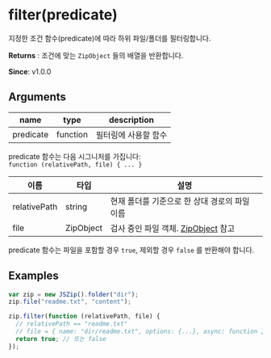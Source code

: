 # filter(predicate)

지정한 조건 함수(predicate)에 따라 하위 파일/폴더를 필터링합니다.

**Returns** : 조건에 맞는 `ZipObject` 들의 배열을 반환합니다.

**Since**: v1.0.0

## Arguments

| name      | type     | description          |
| --------- | -------- | -------------------- |
| predicate | function | 필터링에 사용할 함수 |

predicate 함수는 다음 시그니처를 가집니다:  
`function (relativePath, file) { ... }`

| 이름         | 타입      | 설명                                                                                     |
| ------------ | --------- | ---------------------------------------------------------------------------------------- |
| relativePath | string    | 현재 폴더를 기준으로 한 상대 경로의 파일 이름                                            |
| file         | ZipObject | 검사 중인 파일 객체. [ZipObject]({{site.baseurl}}/documentation/api_zipobject.html) 참고 |

predicate 함수는 파일을 포함할 경우 `true`, 제외할 경우 `false` 를 반환해야 합니다.

## Examples

```js
var zip = new JSZip().folder("dir");
zip.file("readme.txt", "content");

zip.filter(function (relativePath, file) {
  // relativePath == "readme.txt"
  // file = { name: "dir/readme.txt", options: {...}, async: function }
  return true; // 또는 false
});
```
